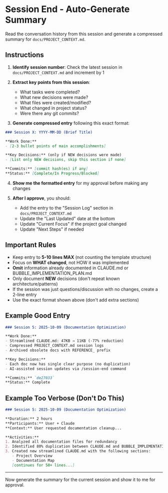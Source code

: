 # Session End - Auto-Generate Summary

Read the conversation history from this session and generate a compressed summary for `docs/PROJECT_CONTEXT.md`.

## Instructions

1. **Identify session number**: Check the latest session in `docs/PROJECT_CONTEXT.md` and increment by 1

2. **Extract key points from this session**:
   - What tasks were completed?
   - What new decisions were made?
   - What files were created/modified?
   - What changed in project status?
   - Were there any git commits?

3. **Generate compressed entry** following this exact format:

```markdown
### Session X: YYYY-MM-DD (Brief Title)

**Work Done:**
- [2-3 bullet points of main accomplishments]

**Key Decisions:** (only if NEW decisions were made)
- [List only NEW decisions, skip this section if none]

**Commits:** [commit hash(es) if any]
**Status:** [Complete/In Progress/Blocked]
```

4. **Show me the formatted entry** for my approval before making any changes

5. **After I approve**, you should:
   - Add the entry to the "Session Log" section in `docs/PROJECT_CONTEXT.md`
   - Update the "Last Updated" date at the bottom
   - Update "Current Focus" if the project goal changed
   - Update "Next Steps" if needed

## Important Rules

- Keep entry to **5-10 lines MAX** (not counting the template structure)
- Focus on **WHAT changed**, not HOW it was implemented
- **Omit** information already documented in CLAUDE.md or BUBBLE_IMPLEMENTATION_PLAN.md
- Only document **NEW** decisions (don't repeat known architecture/patterns)
- If the session was just questions/discussion with no changes, create a 2-line entry
- Use the exact format shown above (don't add extra sections)

## Example Good Entry

```markdown
### Session 5: 2025-10-09 (Documentation Optimization)

**Work Done:**
- Streamlined CLAUDE.md: 47KB → 11KB (-77% reduction)
- Compressed PROJECT_CONTEXT.md session logs
- Archived obsolete docs with REFERENCE_ prefix

**Key Decisions:**
- Each doc now has single clear purpose (no duplication)
- AI-assisted session updates via /session-end command

**Commits:** `de27033`
**Status:** Complete
```

## Example Too Verbose (Don't Do This)

```markdown
### Session 5: 2025-10-09 (Documentation Optimization)

**Duration:** 2 hours
**Participants:** User + Claude
**Context:** User requested documentation cleanup...

**Activities:**
1. Analyzed all documentation files for redundancy
2. Identified 80% duplication between CLAUDE.md and BUBBLE_IMPLEMENTATION_PLAN.md
3. Created new streamlined CLAUDE.md with the following sections:
   - Project Overview
   - Documentation Map
   [continues for 50+ lines...]
```

---

Now generate the summary for the current session and show it to me for approval.
